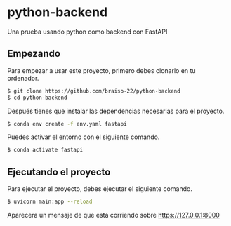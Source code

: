 # python-backend
Una prueba usando python como backend con FastAPI

## Empezando

Para empezar a usar este proyecto, primero debes clonarlo en tu ordenador.

```bash
$ git clone https://github.com/braiso-22/python-backend
$ cd python-backend
```

Después tienes que instalar  las dependencias necesarias para el proyecto.

```bash
$ conda env create -f env.yaml fastapi
```

Puedes activar el entorno con el siguiente comando.

```bash
$ conda activate fastapi
```

## Ejecutando el proyecto

Para ejecutar el proyecto, debes ejecutar el siguiente comando.

```bash
$ uvicorn main:app --reload
```

Aparecera un mensaje de que está corriendo sobre https://127.0.0.1:8000